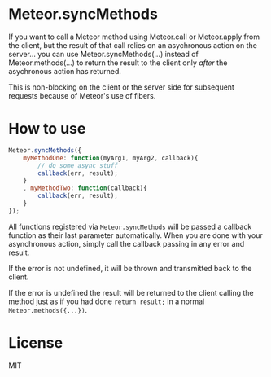 Meteor.syncMethods
==================

If you want to call a Meteor method using Meteor.call or Meteor.apply from the client, but the result of that call relies on an asychronous action on the server... you can use Meteor.syncMethods(...) instead of Meteor.methods(...) to return the result to the client only _after_ the asychronous action has returned.

This is non-blocking on the client or the server side for subsequent requests because of Meteor's use of fibers.

How to use
==========

```js
Meteor.syncMethods({
	myMethodOne: function(myArg1, myArg2, callback){
		// do some async stuff
		callback(err, result);
	}
	, myMethodTwo: function(callback){
		callback(err, result);
	}
});

```

All functions registered via `Meteor.syncMethods` will be passed a callback function as their last parameter automatically. When you are done with your asynchronous action, simply call the callback passing in any error and result. 

If the error is not undefined, it will be thrown and transmitted back to the client. 

If the error is undefined the result will be returned to the client calling the method just as if you had done `return result;` in a normal `Meteor.methods({...})`.

License
=======

MIT